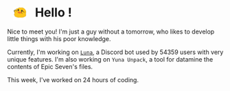 <h1>   <img src="./spoink.gif" style="vertical-align:middle;" width="30px">   Hello ! </h1>

Nice to meet you! I'm just a guy without a tomorrow, who likes to develop little things with his poor knowledge.

Currently, I'm working on <a href='https://github.com/Asgarrrr/Luna'>`Luna`</a>, a Discord bot used by 54359 users with very unique features. I'm also working on `Yuna Unpack`, a tool for datamine the contents of Epic Seven's files.

This week, I've worked on 24 hours of coding.
